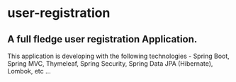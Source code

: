# user-registration
## A full fledge user registration Application.
This application is developing with the following technologies - Spring Boot, Spring MVC, Thymeleaf, Spring Security, Spring Data JPA (Hibernate), Lombok, etc ... 
